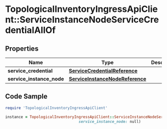 # TopologicalInventoryIngressApiClient::ServiceInstanceNodeServiceCredentialAllOf

## Properties

Name | Type | Description | Notes
------------ | ------------- | ------------- | -------------
**service_credential** | [**ServiceCredentialReference**](ServiceCredentialReference.md) |  | 
**service_instance_node** | [**ServiceInstanceNodeReference**](ServiceInstanceNodeReference.md) |  | 

## Code Sample

```ruby
require 'TopologicalInventoryIngressApiClient'

instance = TopologicalInventoryIngressApiClient::ServiceInstanceNodeServiceCredentialAllOf.new(service_credential: null,
                                 service_instance_node: null)
```


